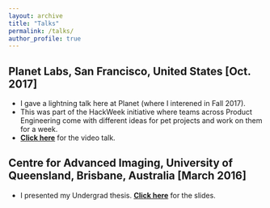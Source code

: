 ```yaml
---
layout: archive
title: "Talks"
permalink: /talks/
author_profile: true
---
```


## Planet Labs, San Francisco, United States [Oct. 2017]
* I gave a lightning talk here at Planet (where I interened in Fall 2017).
* This was part of the HackWeek initiative where teams across Product Engineering come with different ideas for pet projects and work on them for a week.
* [**Click here**](https://drive.google.com/file/d/1lRjgYBsEVt6CLeuHT_QX0kLjKCS7RFAu/view?usp=sharing) for the video talk. 

## Centre for Advanced Imaging, University of Queensland, Brisbane, Australia [March 2016]
* I presented my Undergrad thesis. [**Click here**](https://drive.google.com/file/d/0B1xr2l_vl4kKS0poeTB3WEJIRmM/view?usp=sharing) for the slides.
